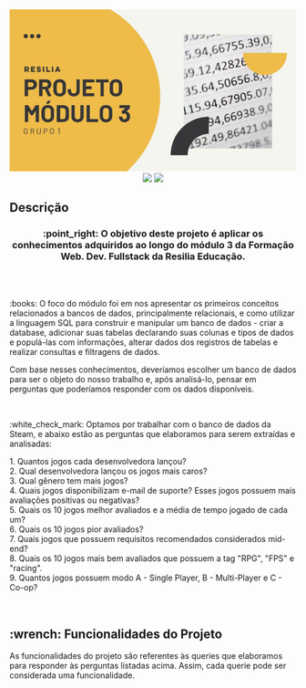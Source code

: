 <img src=/img/imagemCapa.jpg />

<div align='center'>
    <img src="https://img.shields.io/badge/MySQL-005C84?style=for-the-badge&logo=mysql&logoColor=white" />
    <img src="https://img.shields.io/badge/Steam-000000?style=for-the-badge&logo=steam&logoColor=white" />
</div>



<h2> Descrição </h2>

<h3 align='center'>
    :point_right: O objetivo deste projeto é aplicar os conhecimentos adquiridos ao longo do módulo 3 da Formação Web. Dev. Fullstack da Resilia Educação.
</h3>
<br><br>

<p>
    :books: O foco do módulo foi em nos apresentar os primeiros conceitos relacionados a bancos de dados, principalmente relacionais, e como utilizar a linguagem SQL
    para construir e manipular um banco de dados - criar a database, adicionar suas tabelas declarando suas colunas e tipos de dados e populá-las com informações,         alterar dados dos registros de tabelas e realizar consultas e filtragens de dados.
</p>

<p>
    Com base nesses conhecimentos, deveríamos escolher um banco de dados para ser o objeto do nosso trabalho e, após analisá-lo, pensar em perguntas que 
    poderíamos responder com os dados disponíveis. 
</p>
<br>

<p> :white_check_mark: Optamos por trabalhar com o banco de dados da Steam, e abaixo estão as perguntas que elaboramos para serem extraídas e analisadas: <p>

<div>
    <p> 
      1. Quantos jogos cada desenvolvedora lançou? <br>
      2. Qual desenvolvedora lançou os jogos mais caros? <br> 
      3. Qual gênero tem mais jogos? <br>
      4. Quais jogos disponibilizam e-mail de suporte? Esses jogos possuem mais avaliações positivas ou negativas? <br>
      5. Quais os 10 jogos melhor avaliados e a média de tempo jogado de cada um? <br>
      6. Quais os 10 jogos pior avaliados? <br>
      7. Quais jogos que possuem requisitos recomendados considerados mid-end? <br>
      8. Quais os 10 jogos mais bem avaliados que possuem a tag "RPG", "FPS" e "racing". <br>
      9. Quantos jogos possuem modo A - Single Player, B - Multi-Player e C - Co-op?
    </p>
</div>
<br>

<h2> :wrench: Funcionalidades do Projeto </h2>

<p> As funcionalidades do projeto são referentes às queries que elaboramos para responder às perguntas listadas acima. Assim, cada querie pode ser considerada uma funcionalidade. </p>    
